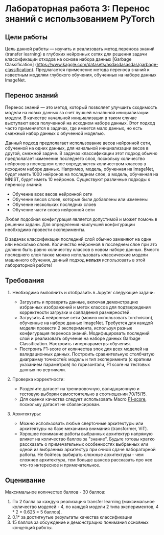 # Лабораторная работа 3: Перенос знаний с использованием PyTorch

## Цели работы

Цель данной работы — изучить и реализовать метод переноса знаний (transfer learning) в глубоких нейронных сетях для решения задачи классификации отходов на основе набора данных [Garbage Classification]
(https://www.kaggle.com/datasets/asdasdasasdas/garbage-classification). Предлагается применение метода переноса знаний к известным моделям глубокого обучения, обученных на наборе данных ImageNet.

## Перенос знаний

Перенос знаний — это метод, который позволяет улучшить сходимость модели на новых данных за счет лучшей начальной инициализации модели. В качестве начальной инициализации в таком случае выступают веса  полученной на исходном наборе данных. Этот подход часто применяется в задачах, где имеется мало данных, но есть смежный набор данных с обученной моделью.

Данный подход предполагает использование весов нейронной сети, обученной на одних данных, для начальной инициализации весов в другой, смежной задаче. В задачах классификации этот подход обычно предполагает изменение последнего слоя, поскольку количество нейронов в последнем слое определяется количеством классов в исходном наборе данных. Например, модель, обученная на ImageNet, будет иметь 1000 нейронов на последнем слое, а модель, обученная на MNIST, будет иметь 10 нейронов. Существуют различные подходы к переносу знаний:

- Обучение всех весов нейронной сети
- Обучение весов слоев, которые были добавлены или изменены
- Обучение нескольких последних слоев
- Обучение части слоев нейронной сети

Любая подобная конфигурация является допустимой и может помочь в решении задачи. Для определения наилучшей конфигурации необходимо провести эксперименты.

В задачах классификации последний слой обычно заменяют на один или несколько слоев. Количество нейроннов в последнем слое при это должно быть равно количеству классов в новом наборе данных. Вместо последнего слоя также можно использовать классические модели машинного обучения, данный подход **нельзя** использовать в этой лабораторной работе!

##  Требования
1. Необходимо выполнить и отобразить в Jupyter следующие задачи:

    - Загрузить и проверить данные, включая демонстрацию избранных изображений и меток классов для подтверждения корректности загрузки и совпадения размерностей.
    - Загрузить 4 нейронные сети (можно использовать torchvision), обученные на наборе данных ImageNet. Требуется для каждой модели провести 2 эксперимента, используя разные конфигурация переноса знаний. Модифицировать последний слой и реализовать обучение на наборе данных Garbage Classification. Настроить гиперпараметры обучения.
    - Построить F1-score от количества эпох для всех моделей на валидационных данных. Построить сравнительную столбчатую диаграмму точностей: модель и тип эксперимента (с кратким указанием параметров) по горизонтали, F1 score на тестовых данных по вертикали.

2. Проверка корректности:

    - Разделите датасет на тренировочную, валидационную и тестовую выборки самостоятельно в соотношении 70/15/15.
    - Для оценки качества следует использовать Macro [F1-score](https://en.wikipedia.org/wiki/F-score), поскольку датасет не сбалансирован.

3. Архитектуры:

    - Можно использовать любые сверточные архитектуры или архитектуры на базе механизма внимания (transformer, ViT).
    - Хорошее понимание работы выбранных архитектур напрямую влияет на количество баллов за "знание". Будьте готовы кратко рассказать о примечательных особенностях выбранных или одной из выбранных архитектур при очной сдаче лабораторной работы. Не бойтесь выбирать сложные архитектуры - чем сложнее архитектура, тем больше шансов рассказать про нее что-то интересное и примечательное.
    
## Оценивание

Максимальное количество баллов - 30 баллов:
1. По 2 балла за каждую реализацию transfer learning (максимальное количество моделей - 4, по каждой модели 2 типа экспериментов, 4 * 2 * 0.625 = 5 баллов).
2. 0.1*<F1 score> за достигнутые результаты качества классификации
3. 15 баллов за обсуждение и демонстрацию понимания основных концепций работы.

